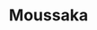 ---
layout: recette-v2
categories: [recettes]
hidden: true
lang: fr
sitemap: true
title: Moussaka
type: sel
---